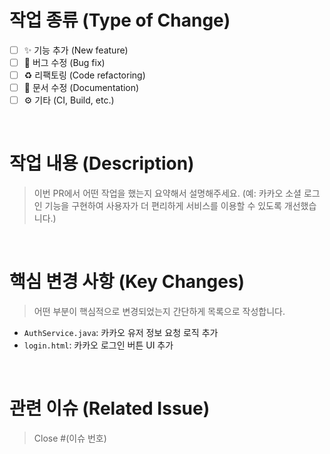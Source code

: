 # 작업 종류 (Type of Change)

- [ ] ✨ 기능 추가 (New feature)
- [ ] 🐛 버그 수정 (Bug fix)
- [ ] ♻️ 리팩토링 (Code refactoring)
- [ ] 📝 문서 수정 (Documentation)
- [ ] ⚙️ 기타 (CI, Build, etc.)

<br>

# 작업 내용 (Description)

> 이번 PR에서 어떤 작업을 했는지 요약해서 설명해주세요.
> (예: 카카오 소셜 로그인 기능을 구현하여 사용자가 더 편리하게 서비스를 이용할 수 있도록 개선했습니다.)

<br>

# 핵심 변경 사항 (Key Changes)

> 어떤 부분이 핵심적으로 변경되었는지 간단하게 목록으로 작성합니다.

- `AuthService.java`: 카카오 유저 정보 요청 로직 추가
- `login.html`: 카카오 로그인 버튼 UI 추가

<br>

# 관련 이슈 (Related Issue)

> Close #(이슈 번호)

<br>
